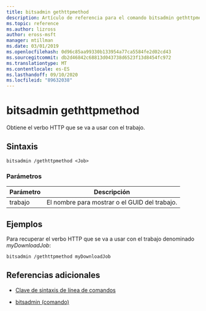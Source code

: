 ```yaml
---
title: bitsadmin gethttpmethod
description: Artículo de referencia para el comando bitsadmin gethttpmethod, que obtiene el verbo HTTP que se va a usar con el trabajo.
ms.topic: reference
ms.author: lizross
author: eross-msft
manager: mtillman
ms.date: 03/01/2019
ms.openlocfilehash: 0d96c85aa99330b133954a77ca5584fe2d02cd43
ms.sourcegitcommit: db2d46842c68813d043738d6523f13d8454fc972
ms.translationtype: MT
ms.contentlocale: es-ES
ms.lasthandoff: 09/10/2020
ms.locfileid: "89632038"
---
```

# <a name="bitsadmin-gethttpmethod"></a>bitsadmin gethttpmethod

Obtiene el verbo HTTP que se va a usar con el trabajo.

## <a name="syntax"></a>Sintaxis

```
bitsadmin /gethttpmethod <Job>
```

### <a name="parameters"></a>Parámetros

| Parámetro | Descripción |
| -------------- | -------------- |
| trabajo | El nombre para mostrar o el GUID del trabajo. |

## <a name="examples"></a>Ejemplos

Para recuperar el verbo HTTP que se va a usar con el trabajo denominado *myDownloadJob*:

```
bitsadmin /gethttpmethod myDownloadJob
```

## <a name="additional-references"></a>Referencias adicionales

- [Clave de sintaxis de línea de comandos](command-line-syntax-key.md)

- [bitsadmin (comando)](bitsadmin.md)
